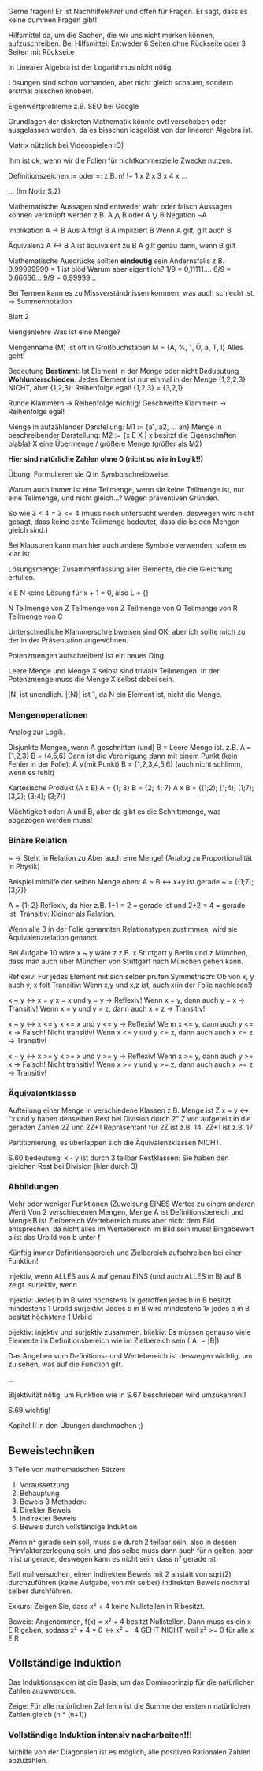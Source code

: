 Gerne fragen! Er ist Nachhilfelehrer und offen für Fragen. Er sagt, dass es keine dummen Fragen gibt!

Hilfsmittel da, um die Sachen, die wir uns nicht merken können, aufzuschreiben.
Bei Hilfsmittel: Entweder 6 Seiten ohne Rückseite oder 3 Seiten mit Rückseite

In Linearer Algebra ist der Logarithmus nicht nötig.

Lösungen sind schon vorhanden, aber nicht gleich schauen, sondern erstmal bisschen knobeln.

Eigenwertprobleme z.B. SEO bei Google

Grundlagen der diskreten Mathematik könnte evtl verschoben oder ausgelassen werden, da es bisschen losgelöst von der linearen Algebra ist.

Matrix nützlich bei Videospielen :O)

Ihm ist ok, wenn wir die Folien für nichtkommerzielle Zwecke nutzen.



Definitionszeichen 
:= oder =:
z.B. n! != 1 x 2 x 3 x 4 x ...

... (Im Notiz S.2)

Mathematische Aussagen sind entweder wahr oder falsch
Aussagen können verknüpft werden
z.B. A ⋀ B oder A ⋁ B
Negation ¬A

Implikation A -> B
Aus A folgt B
A impliziert B
Wenn A gilt, gilt auch B

Äquivalenz A <-> B
A ist äquivalent zu B
A gilt genau dann, wenn B gilt

Mathematische Ausdrücke sollten **eindeutig** sein
Andernsfalls z.B. 0.99999999 = 1 ist blöd
Warum aber eigentlich?
1/9 = 0,11111....
6/9 = 0,66666...
9/9 = 0,99999...

Bei Termen kann es zu Missverständnissen kommen, was auch schlecht ist.
-> Summennotation

Blatt 2

Mengenlehre
Was ist eine Menge?

Mengenname (M) ist oft in Großbuchstaben
M = {A, %, 1, Ü, a, T, l}
Alles geht!

Bedeutung **Bestimmt**: Ist Element in der Menge oder nicht
Bedueutung **Wohlunterschieden**: Jedes Element ist nur einmal in der Menge
{1,2,2,3} NICHT, aber {1,2,3}!
Reihenfolge egal!
{1,2,3} = {3,2,1}

Runde Klammern -> Reihenfolge wichtig!
Geschweifte Klammern -> Reihenfolge egal!

Menge in aufzählender Darstellung:
M1 := {a1, a2, ... an}
Menge in beschreibender Darstellung:
M2 := {x E X | x besitzt die Eigenschaften blabla}
X eine Übermenge / größere Menge (größer als M2)

**Hier sind natürliche Zahlen ohne 0 (nicht so wie in Logik!!)**

Übung: Formulieren sie Q in Symbolschreibweise.

Warum auch immer ist eine Teilmenge, wenn sie keine Teilmenge ist, nur eine Teilmenge, und nicht gleich...? Wegen präventiven Gründen.

So wie 3 < 4 = 3 <= 4
(muss noch untersucht werden, deswegen wird nicht gesagt, dass keine echte Teilmenge bedeutet, dass die beiden Mengen gleich sind.)

Bei Klausuren kann man hier auch andere Symbole verwenden, sofern es klar ist.

Lösungsmenge: Zusammenfassung aller Elemente, die die Gleichung erfüllen.

x E N keine Lösung für x + 1 = 0, also L = {}

N Teilmenge von Z Teilmenge von Z Teilmenge von Q Teilmenge von R Teilmenge von C

Unterschiedliche Klammerschreibweisen sind OK, aber ich sollte mich zu der in der Präsentation angewöhnen.

Potenzmengen aufschreiben! Ist ein neues Ding.

Leere Menge und Menge X selbst sind triviale Teilmengen.
In der Potenzmenge muss die Menge X selbst dabei sein.

|N| ist unendlich.
|{N}| ist 1, da N ein Element ist, nicht die Menge.

### Mengenoperationen
Analog zur Logik.

Disjunkte Mengen, wenn A geschnitten (und) B = Leere Menge ist.
z.B. A = {1,2,3} B = {4,5,6}
Dann ist die Vereinigung dann mit einem Punkt (kein Fehler in der Folie):
A V(mit Punkt) B = {1,2,3,4,5,6}
(auch nicht schlimm, wenn es fehlt)

Kartesische Produkt (A x B)
A = {1; 3}
B = {2; 4; 7}
A x B = {(1;2); (1;4); (1;7);
		(3,2); (3;4); (3;7)}

Mächtigkeit oder: A und B, aber da gibt es die Schnittmenge, was abgezogen werden muss!

### Binäre Relation
~ -> Steht in Relation zu
Aber auch eine Menge!
(Analog zu Proportionalität in Physik)

Beispiel mithilfe der selben Menge oben: A ~ B <-> x+y ist gerade 
~ = {(1;7);(3;7)}

A = {1; 2}
Reflexiv, da hier z.B. 1+1 = 2 = gerade ist und 2+2 = 4 = gerade ist.
Transitiv: Kleiner als Relation.

Wenn alle 3 in der Folie genannten Relationstypen zustimmen, wird sie Äquivalenzrelation genannt.

Bei Aufgabe 10 wäre x ~ y wäre z z.B. x Stuttgart y Berlin und z München, dass man auch über München von Stuttgart nach München gehen kann.

Reflexiv: Für jedes Element mit sich selber prüfen
Symmetrisch: Ob von x, y auch y, x folt
Transitiv: Wenn x,y und x,z ist, auch x(in der Folie nachlesen!)

x ~ y <-> x = y
x = x und y = y -> Reflexiv!
Wenn x = y, dann auch y = x -> Transitiv!
Wenn x = y und y = z, dann auch x = z -> Transitiv!

x ~ y <-> x <= y
x <= x und y <= y -> Reflexiv!
Wenn x <= y, dann auch y <= x -> Falsch! Nicht transitiv!
Wenn x <= y und y <= z, dann auch auch x <= z -> Transitiv!

x ~ y <-> x >= y
x >= x und y >= y -> Reflexiv!
Wenn x >= y, dann auch y >= x -> Falsch! Nicht transitiv!
Wenn x >= y und y >= z, dann auch auch x >= z -> Transitiv!

### Äquivalentklasse
Aufteilung einer Menge in verschiedene Klassen
z.B. Menge ist Z
x ~ y <-> "x und y haben denselben Rest bei Division durch 2"
Z wid aufgeteilt in die geraden Zahlen 2Z und 2Z+1
Repräsentant für 2Z ist z.B. 14, 2Z+1 ist z.B. 17

Partitionierung, es überlappen sich die Äquivalenzklassen NICHT.

S.60 bedeutung: x - y ist durch 3 teilbar
Restklassen: Sie haben den gleichen Rest bei Division (hier durch 3)

### Abbildungen
Mehr oder weniger Funktionen (Zuweisung EINES Wertes zu einem anderen Wert)
Von 2 verschiedenen Mengen, Menge A ist Definitionsbereich und Menge B ist Zielbereich
Wertebereich muss aber nicht dem Bild entsprechen, da nicht alles im Wertebereich im Bild sein muss!
Eingabewert a ist das Urbild von b unter f

Künftig immer Definitionsbereich und Zielbereich aufschreiben bei einer Funktion!

injektiv, wenn ALLES aus A auf genau EINS (und auch ALLES in B) auf B zeigt.
surjektiv, wenn 

injektiv: Jedes b in B wird höchstens 1x getroffen
jedes b in B besitzt mindestens 1 Urbild
surjektiv: Jedes b in B wird mindestens 1x
jedes b in B besitzt höchstens 1 Urbild

bijektiv: injektiv und surjektiv zusammen.
bijekiv: Es müssen genauso viele Elemente im Definitionsbereich wie im Zielbereich sein (|A| = |B|)

Das Angeben vom Definitions- und Wertebereich ist deswegen wichtig, um zu sehen, was auf die Funktion gilt.


...

Bijektivität nötig, um Funktion wie in S.67 beschrieben wird umzukehren!!

S.69 wichtig!

Kapitel II in den Übungen durchmachen ;)

## Beweistechniken
3 Teile von mathematischen Sätzen:
1. Voraussetzung
2. Behauptung
3. Beweis
3 Methoden:
1. Direkter Beweis
2. Indirekter Beweis
3. Beweis durch vollständige Induktion

Wenn n² gerade sein soll, muss sie durch 2 teilbar sein, also in dessen Primfaktorzerlegung sein, und das selbe muss dann auch für n gelten, aber n ist ungerade, deswegen kann es nicht sein, dass n² gerade ist.

Evtl mal versuchen, einen Indirekten Beweis mit 2 anstatt von sqrt(2) durchzuführen (keine Aufgabe, von mir selber)
Indirekten Beweis nochmal selber durchführen.

Exkurs: Zeigen Sie, dass x² + 4 keine Nullstellen in R besitzt.

Beweis: Angenommen, f(x) = x² + 4 besitzt Nullstellen.
Dann muss es ein x E R geben, sodass x² + 4 = 0 <-> x² = -4 GEHT NICHT weil x² >= 0 für alle x E R

## Vollständige Induktion
Das Induktionsaxiom ist die Basis, um das Dominoprinzip für die natürlichen Zahlen anzuwenden.

Zeige: Für alle natürlichen Zahlen n ist die Summe der ersten n natürlichen Zahlen gleich (n * (n+1))

### Vollständige Induktion intensiv nacharbeiten!!!

Mithilfe von der Diagonalen ist es möglich, alle positiven Rationalen Zahlen abzuzählen.
